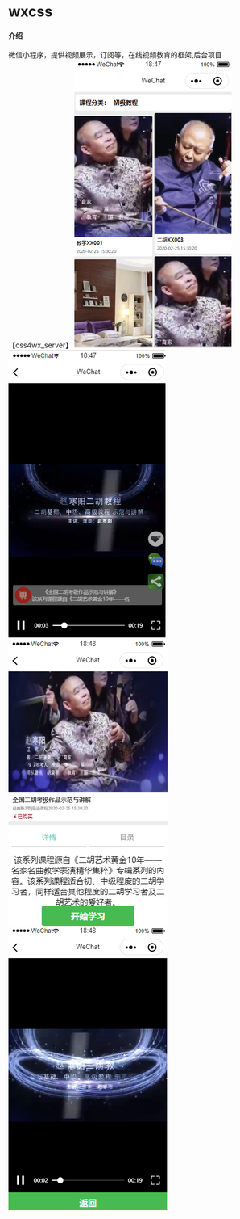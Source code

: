 # wxcss
#### 介绍
微信小程序，提供视频展示，订阅等，在线视频教育的框架,后台项目【css4wx_server】
![image](https://raw.githubusercontent.com/sunqiang10/wxcss/master/screenshot/1.png)
![image](https://raw.githubusercontent.com/sunqiang10/wxcss/master/screenshot/2.png)
![image](https://raw.githubusercontent.com/sunqiang10/wxcss/master/screenshot/3.png)
![image](https://raw.githubusercontent.com/sunqiang10/wxcss/master/screenshot/4.png)

